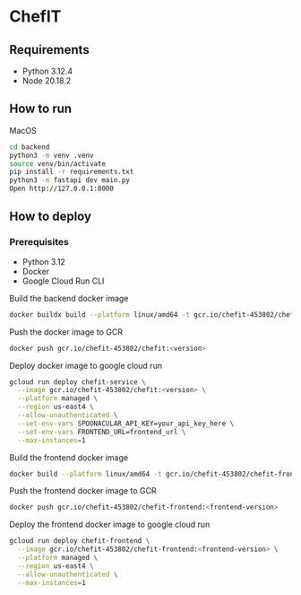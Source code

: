 # ChefIT

## Requirements

- Python 3.12.4
- Node 20.18.2

## How to run

MacOS

```bash
cd backend
python3 -m venv .venv
source venv/bin/activate
pip install -r requirements.txt
python3 -m fastapi dev main.py
Open http://127.0.0.1:8000
```

## How to deploy

### Prerequisites

- Python 3.12
- Docker
- Google Cloud Run CLI

Build the backend docker image

```bash
docker buildx build --platform linux/amd64 -t gcr.io/chefit-453802/chefit:<version> --build-arg VERSION=latest --load .
```

Push the docker image to GCR

```bash
docker push gcr.io/chefit-453802/chefit:<version>
```

Deploy docker image to google cloud run

```bash
gcloud run deploy chefit-service \
  --image gcr.io/chefit-453802/chefit:<version> \
  --platform managed \
  --region us-east4 \
  --allow-unauthenticated \
  --set-env-vars SPOONACULAR_API_KEY=your_api_key_here \
  --set-env-vars FRONTEND_URL=frontend_url \
  --max-instances=1
```

Build the frontend docker image

```bash
docker build --platform linux/amd64 -t gcr.io/chefit-453802/chefit-frontend:<version> --build-arg VITE_BACKEND_URL=deployed_backend_url .
```

Push the frontend docker image to GCR

```bash
docker push gcr.io/chefit-453802/chefit-frontend:<frontend-version>
```

Deploy the frontend docker image to google cloud run

```bash
gcloud run deploy chefit-frontend \
  --image gcr.io/chefit-453802/chefit-frontend:<frontend-version> \
  --platform managed \
  --region us-east4 \
  --allow-unauthenticated \
  --max-instances=1
```

